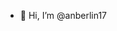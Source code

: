 - 👋 Hi, I’m @anberlin17

<!---
anberlin17/anberlin17 is a ✨ special ✨ repository because its `README.md` (this file) appears on your GitHub profile.
You can click the Preview link to take a look at your changes.
--->
